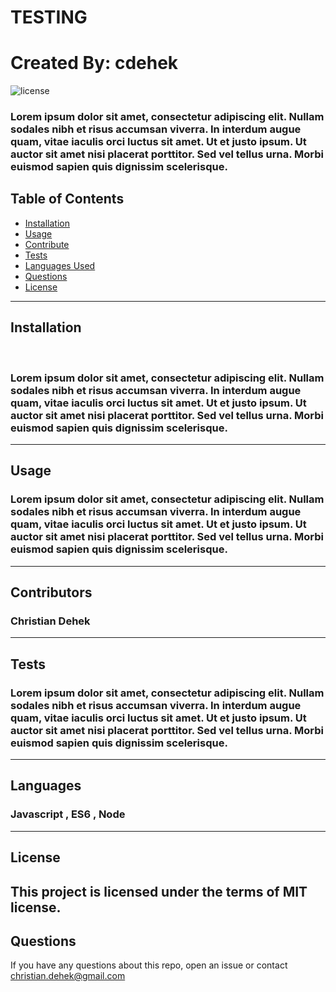 
  # TESTING
  # Created By: cdehek
  <img src="https://img.shields.io/badge/license-MIT-green" alt="license" />

  ### Lorem ipsum dolor sit amet, consectetur adipiscing elit. Nullam sodales nibh et risus accumsan viverra. In interdum augue quam, vitae iaculis orci luctus sit amet. Ut et justo ipsum. Ut auctor sit amet nisi placerat porttitor. Sed vel tellus urna. Morbi euismod sapien quis dignissim scelerisque.

  ## Table of Contents
  - [Installation](#installation)
  - [Usage](#usage)
  - [Contribute](#contribute)
  - [Tests](#tests)
  - [Languages Used](#languages)
  - [Questions](#questions)
  - [License](#license)
  ---
  ## Installation
  ​
  ### Lorem ipsum dolor sit amet, consectetur adipiscing elit. Nullam sodales nibh et risus accumsan viverra. In interdum augue quam, vitae iaculis orci luctus sit amet. Ut et justo ipsum. Ut auctor sit amet nisi placerat porttitor. Sed vel tellus urna. Morbi euismod sapien quis dignissim scelerisque.
  ---
  ## Usage
  ### Lorem ipsum dolor sit amet, consectetur adipiscing elit. Nullam sodales nibh et risus accumsan viverra. In interdum augue quam, vitae iaculis orci luctus sit amet. Ut et justo ipsum. Ut auctor sit amet nisi placerat porttitor. Sed vel tellus urna. Morbi euismod sapien quis dignissim scelerisque.
  ---
  ## Contributors
  ### Christian Dehek
  ---
  ## Tests
  ### Lorem ipsum dolor sit amet, consectetur adipiscing elit. Nullam sodales nibh et risus accumsan viverra. In interdum augue quam, vitae iaculis orci luctus sit amet. Ut et justo ipsum. Ut auctor sit amet nisi placerat porttitor. Sed vel tellus urna. Morbi euismod sapien quis dignissim scelerisque.
  ---
  ## Languages
  ###  Javascript , ES6 , Node 

  ---
  ## License
  This project is licensed under the terms of MIT license.
  ---
  ## Questions
  If you have any questions about this repo,
  open an issue or contact christian.dehek@gmail.com
  